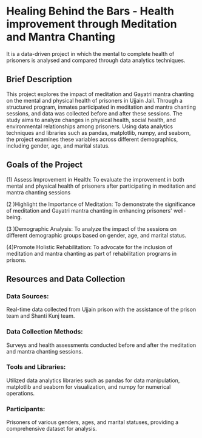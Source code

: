 # Healing Behind the Bars - Health improvement through Meditation and Mantra Chanting
It is a data-driven project in which the mental to complete health of prisoners is analysed and compared through data analytics techniques.

## Brief Description
This project explores the impact of meditation and Gayatri mantra chanting on the mental and physical health of prisoners in Ujjain Jail. Through a structured program, inmates participated in meditation and mantra chanting sessions, and data was collected before and after these sessions. The study aims to analyze changes in physical health, social health, and environmental relationships among prisoners. Using data analytics techniques and libraries such as pandas, matplotlib, numpy, and seaborn, the project examines these variables across different demographics, including gender, age, and marital status.

## Goals of the Project

(1) Assess Improvement in Health: To evaluate the improvement in both mental and physical health of prisoners after participating in meditation and mantra chanting sessions

(2 )Highlight the Importance of Meditation: To demonstrate the significance of meditation and Gayatri mantra chanting in enhancing prisoners' well-being.

(3 )Demographic Analysis: To analyze the impact of the sessions on different demographic groups based on gender, age, and marital status.

(4)Promote Holistic Rehabilitation: To advocate for the inclusion of meditation and mantra chanting as part of rehabilitation programs in prisons.

## Resources and Data Collection

### Data Sources: 
Real-time data collected from Ujjain prison with the assistance of the prison team and Shanti Kunj team.

### Data Collection Methods: 
Surveys and health assessments conducted before and after the meditation and mantra chanting sessions.

### Tools and Libraries: 
Utilized data analytics libraries such as pandas for data manipulation, matplotlib and seaborn for visualization, and numpy for numerical operations.

### Participants: 
Prisoners of various genders, ages, and marital statuses, providing a comprehensive dataset for analysis.
